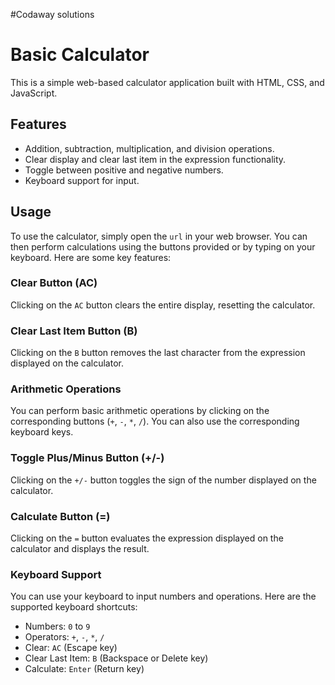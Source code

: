#Codaway solutions
# Basic Calculator

This is a simple web-based calculator application built with HTML, CSS, and JavaScript.

## Features

- Addition, subtraction, multiplication, and division operations.
- Clear display and clear last item in the expression functionality.
- Toggle between positive and negative numbers.
- Keyboard support for input.

## Usage

To use the calculator, simply open the `url` in your web browser. You can then perform calculations using the buttons provided or by typing on your keyboard. Here are some key features:

### Clear Button (AC)

Clicking on the `AC` button clears the entire display, resetting the calculator.

### Clear Last Item Button (B)

Clicking on the `B` button removes the last character from the expression displayed on the calculator.

### Arithmetic Operations

You can perform basic arithmetic operations by clicking on the corresponding buttons (`+`, `-`, `*`, `/`). You can also use the corresponding keyboard keys.

### Toggle Plus/Minus Button (+/-)

Clicking on the `+/-` button toggles the sign of the number displayed on the calculator.

### Calculate Button (=)

Clicking on the `=` button evaluates the expression displayed on the calculator and displays the result.

### Keyboard Support

You can use your keyboard to input numbers and operations. Here are the supported keyboard shortcuts:

- Numbers: `0` to `9`
- Operators: `+`, `-`, `*`, `/`
- Clear: `AC` (Escape key)
- Clear Last Item: `B` (Backspace or Delete key)
- Calculate: `Enter` (Return key)

